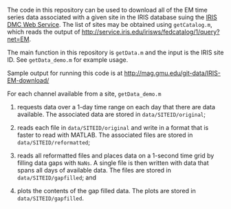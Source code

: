 
The code in this repository can be used to download all of the EM time series data associated with a given site in the IRIS database suing the [IRIS DMC Web Service](http://service.iris.edu/irisws/). The list of sites may be obtained using `getCatalog.m`, which reads the output of http://service.iris.edu/irisws/fedcatalog/1/query?net=EM.

The main function in this repository is `getData.m` and the input is the IRIS site ID. See `getData_demo.m` for example usage. 

Sample output for running this code is at http://mag.gmu.edu/git-data/IRIS-EM-download/

For each channel available from a site, `getData_demo.m`

1. requests data over a 1-day time range on each day that there are data available. The associated data are stored in `data/SITEID/original`;

2. reads each file in `data/SITEID/original` and write in a format that is faster to read with MATLAB. The associated files are stored in `data/SITEID/reformatted`;

3. reads all reformatted files and places data on a 1-second time grid by filling data gaps with `NaNs`. A single file is then written with data that spans all days of available data. The files are stored in `data/SITEID/gapfilled`; and

4. plots the contents of the gap filled data. The plots are stored in `data/SITEID/gapfilled`.
